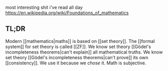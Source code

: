 most interesting shit i've read all day
https://en.wikipedia.org/wiki/Foundations_of_mathematics

## TL;DR

Modern [[mathematics|maths]] is based on [[set theory]].
The [[formal system]] for set theory is called [[ZF]].
We know set theory [[Gödel's incompleteness theorems|can't explain]] all mathematical truths.
We know set theory [[Gödel's incompleteness theorems|can't prove]] its own [[consistency]].
We use it because we _chose_ it. Math is subjective.